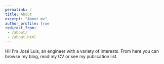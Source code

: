 ```yaml
---
permalink: /
title: About
excerpt: "About me"
author_profile: true
redirect_from:
 - /about/
 - /about.html
---
```

Hi! I'm José Luis, an engineer with a variety of interests. From here you can browse my blog, read my CV or see my publication list.
